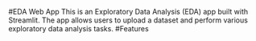 #EDA Web App 
This is an Exploratory Data Analysis (EDA) app built with Streamlit. The app allows users to upload a dataset and perform various exploratory data analysis tasks.
#Features
